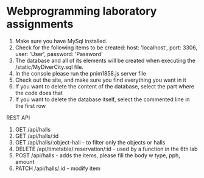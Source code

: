 # Webprogramming laboratory assignments

1. Make sure you have MySql installed.
2. Check for the following items to be created:
  host: 'localhost',
  port: 3306,
  user: 'User',
  password: 'Password'
3. The database and all of its elements will be created when executing the /static/MyDiverCity.sql file.
4. In the console please run the pnim1858.js server file
5. Check out the site, and make sure you find everything you want in it
6. If you want to delete the content of the database, select the part where the code does that
7. If you want to delete the database itself, select the commented line in the first row

REST API
1. GET /api/halls 
2. GET /api/halls/:id
3. GET /api/halls/:object-hall - to filter only the objects or halls
4. DELETE /api/timetable/:reservation/:id - used by a function in the 6th lab
5. POST /api/halls - adds the items, please fill the body w type, pph, amount
6. PATCH /api/halls/:id - modify item